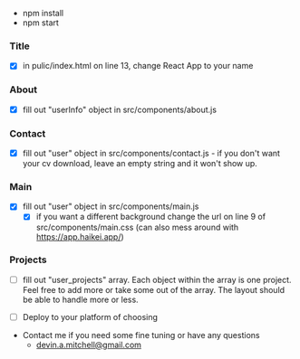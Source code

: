 - npm install
- npm start


### Title

- [x] in pulic/index.html on line 13, change React App to your name

### About

- [x] fill out "userInfo" object in src/components/about.js

### Contact

- [x] fill out "user" object in src/components/contact.js
        - if you don't want your cv download, leave an empty string and it won't show up.

### Main

- [x] fill out "user" object in src/components/main.js
    - [x] if you want a different background change the url on line 9 of src/components/main.css (can also mess around with https://app.haikei.app/)

### Projects


- [ ] fill out "user_projects" array.  Each object within the array is one project.  Feel free to add more or take some out of the array.  The layout should be able to handle more or less.


- [ ] Deploy to your platform of choosing

- Contact me if you need some fine tuning or have any questions
    - devin.a.mitchell@gmail.com

